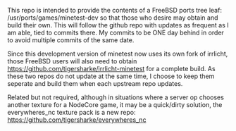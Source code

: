 This repo is intended to provide the contents of a FreeBSD ports tree leaf: /usr/ports/games/minetest-dev so that those who desire may obtain and build their own.  This will follow the github repo with updates as frequent as I am able, tied to commits there.  My commits to be ONE day behind in order to avoid multiple commits of the same date.

Since this development version of minetest now uses its own fork of irrlicht, those FreeBSD users will also need to obtain https://github.com/tigersharke/irrlicht-minetest for a complete build.  As these two repos do not update at the same time, I choose to keep them seperate and build them when each upstream repo updates.

Related but not required, although in situations where a server op chooses another texture for a NodeCore game, it may be a quick/dirty solution, the everywheres_nc texture pack is a new repo: https://github.com/tigersharke/everywheres_nc

